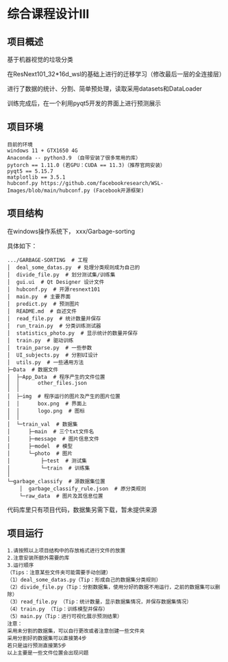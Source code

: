 # 综合课程设计Ⅲ
## 项目概述

基于机器视觉的垃圾分类

在ResNext101_32*16d_wsl的基础上进行的迁移学习（修改最后一层的全连接层）

进行了数据的统计、分割、简单预处理，读取采用datasets和DataLoader

训练完成后，在一个利用pyqt5开发的界面上进行预测展示

## 项目环境

```
目前的环境
windows 11 + GTX1650 4G
Anaconda -- python3.9 （自带安装了很多常用的库）
pytorch == 1.11.0 (若GPU：CUDA == 11.3)（推荐官网安装）
pyqt5 == 5.15.7
matplotlib == 3.5.1
hubconf.py https://github.com/facebookresearch/WSL-Images/blob/main/hubconf.py (Facebook开源框架)
```



## 项目结构

在windows操作系统下， xxx/Garbage-sorting

具体如下：

```
.../GARBAGE-SORTING  # 工程
│  deal_some_datas.py  # 处理分类规则成为自己的
│  divide_file.py  # 划分测试集/训练集
│  gui.ui  # Qt Designer 设计文件
│  hubconf.py  # 开源resnext101
│  main.py  # 主要界面
│  predict.py  # 预测图片
│  README.md  # 自述文件
│  read_file.py  # 统计数量并保存
│  run_train.py  # 分类训练测试器
│  statistics_photo.py  # 显示统计的数量并保存
│  train.py  # 驱动训练
│  train_parse.py  # 一些参数
│  UI_subjects.py  # 分割UI设计
│  utils.py  # 一些通用方法
├─Data  # 数据文件
│  ├─App_Data  # 程序产生的文件位置
│  │      other_files.json
│  │      
│  ├─img  # 程序运行的图片及产生的图片位置
│  │      box.png  # 界面上
│  │      logo.png  # 图标
│  │      
│  └─train_val  # 数据集
│      ├─main  # 三个txt文件名
│      ├─message  # 图片信息文件
│      ├─model  # 模型
│      └─photo  # 图片
│          ├─test  # 测试集
│          └─train  # 训练集
│
└─garbage_classify  # 源数据集位置
    │  garbage_classify_rule.json  # 原分类规则
    └─raw_data  # 图片及其信息位置
```

代码库里只有项目代码，数据集另需下载，暂未提供来源

## 项目运行

```
1.请按照以上项目结构中的存放格式进行文件的放置
2.注意安装所额外需要的库
3.运行顺序
（Tips：注意某些文件夹可能需要手动创建）
（1）deal_some_datas.py（Tip：形成自己的数据集分类规则）
（2）divide_file.py（Tip：分割数据集，使用分好的数据不用运行，之前的数据集可以删除）
（3）read_file.py （Tip：统计数量，显示数据集情况，并保存数据集情况）
（4）train.py （Tip：训练模型并保存）
（5）main.py（Tip：进行可视化展示预测结果）
注意：
采用未分割的数据集，可以自行更改或者注意创建一些文件夹
采用分割好的数据集可以直接第4步
若只是运行预测直接第5步
以上主要是一些文件位置会出现问题
```

